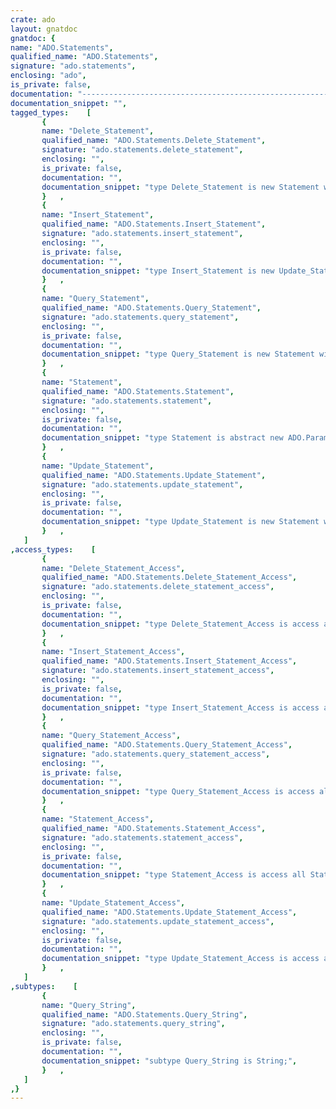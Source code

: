 ```yaml
---
crate: ado
layout: gnatdoc
gnatdoc: {
name: "ADO.Statements",
qualified_name: "ADO.Statements",
signature: "ado.statements",
enclosing: "ado",
is_private: false,
documentation: "---------------------------------------------------------------------\n  ado-statements -- Database statements\n  Copyright (C) 2009 - 2022 Stephane Carrez\n  Written by Stephane Carrez (Stephane.Carrez@gmail.com)\n\n  Licensed under the Apache License, Version 2.0 (the \"License\");\n  you may not use this file except in compliance with the License.\n  You may obtain a copy of the License at\n\n      http://www.apache.org/licenses/LICENSE-2.0\n\n  Unless required by applicable law or agreed to in writing, software\n  distributed under the License is distributed on an \"AS IS\" BASIS,\n  WITHOUT WARRANTIES OR CONDITIONS OF ANY KIND, either express or implied.\n  See the License for the specific language governing permissions and\n  limitations under the License.\n---------------------------------------------------------------------",
documentation_snippet: "",
tagged_types:    [
       {
       name: "Delete_Statement",
       qualified_name: "ADO.Statements.Delete_Statement",
       signature: "ado.statements.delete_statement",
       enclosing: "",
       is_private: false,
       documentation: "",
       documentation_snippet: "type Delete_Statement is new Statement with private;",
       }   ,
       {
       name: "Insert_Statement",
       qualified_name: "ADO.Statements.Insert_Statement",
       signature: "ado.statements.insert_statement",
       enclosing: "",
       is_private: false,
       documentation: "",
       documentation_snippet: "type Insert_Statement is new Update_Statement with private;",
       }   ,
       {
       name: "Query_Statement",
       qualified_name: "ADO.Statements.Query_Statement",
       signature: "ado.statements.query_statement",
       enclosing: "",
       is_private: false,
       documentation: "",
       documentation_snippet: "type Query_Statement is new Statement with private;",
       }   ,
       {
       name: "Statement",
       qualified_name: "ADO.Statements.Statement",
       signature: "ado.statements.statement",
       enclosing: "",
       is_private: false,
       documentation: "",
       documentation_snippet: "type Statement is abstract new ADO.Parameters.Abstract_List with private;",
       }   ,
       {
       name: "Update_Statement",
       qualified_name: "ADO.Statements.Update_Statement",
       signature: "ado.statements.update_statement",
       enclosing: "",
       is_private: false,
       documentation: "",
       documentation_snippet: "type Update_Statement is new Statement with private;",
       }   ,
   ]
,access_types:    [
       {
       name: "Delete_Statement_Access",
       qualified_name: "ADO.Statements.Delete_Statement_Access",
       signature: "ado.statements.delete_statement_access",
       enclosing: "",
       is_private: false,
       documentation: "",
       documentation_snippet: "type Delete_Statement_Access is access all Delete_Statement'Class;",
       }   ,
       {
       name: "Insert_Statement_Access",
       qualified_name: "ADO.Statements.Insert_Statement_Access",
       signature: "ado.statements.insert_statement_access",
       enclosing: "",
       is_private: false,
       documentation: "",
       documentation_snippet: "type Insert_Statement_Access is access all Insert_Statement'Class;",
       }   ,
       {
       name: "Query_Statement_Access",
       qualified_name: "ADO.Statements.Query_Statement_Access",
       signature: "ado.statements.query_statement_access",
       enclosing: "",
       is_private: false,
       documentation: "",
       documentation_snippet: "type Query_Statement_Access is access all Query_Statement'Class;",
       }   ,
       {
       name: "Statement_Access",
       qualified_name: "ADO.Statements.Statement_Access",
       signature: "ado.statements.statement_access",
       enclosing: "",
       is_private: false,
       documentation: "",
       documentation_snippet: "type Statement_Access is access all Statement'Class;",
       }   ,
       {
       name: "Update_Statement_Access",
       qualified_name: "ADO.Statements.Update_Statement_Access",
       signature: "ado.statements.update_statement_access",
       enclosing: "",
       is_private: false,
       documentation: "",
       documentation_snippet: "type Update_Statement_Access is access all Update_Statement'Class;",
       }   ,
   ]
,subtypes:    [
       {
       name: "Query_String",
       qualified_name: "ADO.Statements.Query_String",
       signature: "ado.statements.query_string",
       enclosing: "",
       is_private: false,
       documentation: "",
       documentation_snippet: "subtype Query_String is String;",
       }   ,
   ]
,}
---
```

